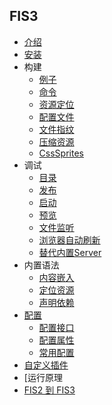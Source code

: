 ## FIS3
- [介绍](./beginning/intro.md)
- [安装](./beginning/install.md)
- 构建
  - [例子](./beginning/release.md#例子)
  - [命令](./beginning/release.md#命令)
  - [资源定位](./beginning/release.md#资源定位)
  - [配置文件](./beginning/release.md#配置文件)
  - [文件指纹](./beginning/release.md#文件指纹)
  - [压缩资源](./beginning/release.md#压缩资源)
  - [CssSprites](./beginning/release.md#CssSprites)
- 调试
  - [目录](./beginning/debug.md#目录)
  - [发布](./beginning/debug.md#发布)
  - [启动](./beginning/debug.md#启动)
  - [预览](./beginning/debug.md#预览)
  - [文件监听](./beginning/debug.md#文件监听)
  - [浏览器自动刷新](./beginning/debug.md#浏览器自动刷新)
  - [替代内置Server](./beginning/debug.md#替代内置Server)
- 内置语法
  - [内容嵌入](./user-dev/inline.md)
  - [定位资源](./user-dev/uri.md)
  - [声明依赖](./user-dev/require.md)
- [配置](./api/config.md)
  - [配置接口](./api/config-api.md)
  - [配置属性](./api/config-props.md)
  - [常用配置](./api)
- [自定义插件](./custom/dev-plugin.md)
- [运行原理
- [FIS2 到 FIS3](./fis2-to-fis3.md)
